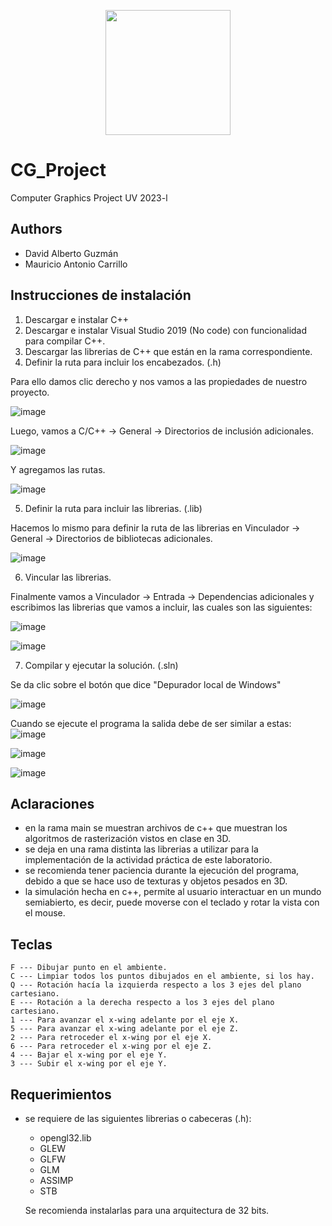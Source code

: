 <p align='center'>
  <img width='200' heigth='225' src='https://user-images.githubusercontent.com/62605744/171186764-43f7aae0-81a9-4b6e-b4ce-af963564eafb.png'>
</p>

# CG_Project
Computer Graphics Project UV 2023-l

## Authors
- David Alberto Guzmán
- Mauricio Antonio Carrillo

## Instrucciones de instalación
1. Descargar e instalar C++
2. Descargar e instalar Visual Studio 2019 (No code) con funcionalidad para compilar C++.
3. Descargar las librerias de C++ que están en la rama correspondiente.
4. Definir la ruta para incluir los encabezados. (.h)

Para ello damos clic derecho y nos vamos a las propiedades de nuestro proyecto.

![image](https://user-images.githubusercontent.com/62605744/231725249-7a947845-f8f8-4c77-8899-2663cbeea67d.png)

Luego, vamos a C/C++ -> General -> Directorios de inclusión adicionales.

![image](https://user-images.githubusercontent.com/62605744/231725418-584a598c-dea1-4433-9b93-2993ed6c9220.png)

Y agregamos las rutas.

![image](https://user-images.githubusercontent.com/62605744/231725780-b1eaad80-4291-4613-a978-a7a4d792f89b.png)

5. Definir la ruta para incluir las librerias. (.lib)

Hacemos lo mismo para definir la ruta de las librerias en Vinculador -> General -> Directorios de bibliotecas adicionales.

![image](https://user-images.githubusercontent.com/62605744/231726135-2039971a-8aaa-4f5b-ba86-76f842b2bc16.png)

6. Vincular las librerias.

Finalmente vamos a Vinculador -> Entrada -> Dependencias adicionales y escribimos las librerias que vamos a incluir, las cuales son las siguientes:

![image](https://user-images.githubusercontent.com/62605744/231726364-75b27b4b-d5ab-4dba-b474-31d5ef772c6b.png)

![image](https://github.com/Daga2001/Lab3_CG/assets/62605744/633d6e2e-59f0-4c3f-93a9-97e9f5727cde)

7. Compilar y ejecutar la solución. (.sln)

Se da clic sobre el botón que dice "Depurador local de Windows"

![image](https://user-images.githubusercontent.com/62605744/231726848-7ee4b067-c36b-42d5-9fd8-a011c8ff31e1.png)

Cuando se ejecute el programa la salida debe de ser similar a estas:
![image](https://github.com/Daga2001/CG_Project/assets/62605744/4def088c-757d-4b6b-8128-75a1dac596fe)

![image](https://github.com/Daga2001/CG_Project/assets/62605744/992f130a-e004-4e4c-ba2c-361c5e78817c)

![image](https://github.com/Daga2001/CG_Project/assets/62605744/f976cf93-8034-489c-8410-cd9bb6e61da8)

## Aclaraciones
- en la rama main se muestran archivos de c++ que muestran los algoritmos de rasterización vistos en clase en 3D.
- se deja en una rama distinta las librerias a utilizar para la implementación de la actividad práctica de este laboratorio.
- se recomienda tener paciencia durante la ejecución del programa, debido a que se hace uso de texturas y objetos pesados en 3D.
- la simulación hecha en c++, permite al usuario interactuar en un mundo semiabierto, es decir, puede moverse con el teclado y rotar la vista con el mouse.

## Teclas
```
F --- Dibujar punto en el ambiente.
C --- Limpiar todos los puntos dibujados en el ambiente, si los hay.
Q --- Rotación hacía la izquierda respecto a los 3 ejes del plano cartesiano.
E --- Rotación a la derecha respecto a los 3 ejes del plano cartesiano.
1 --- Para avanzar el x-wing adelante por el eje X.
5 --- Para avanzar el x-wing adelante por el eje Z.
2 --- Para retroceder el x-wing por el eje X.
6 --- Para retroceder el x-wing por el eje Z.
4 --- Bajar el x-wing por el eje Y.
3 --- Subir el x-wing por el eje Y.
```

## Requerimientos
- se requiere de las siguientes librerias o cabeceras (.h):
  - opengl32.lib
  - GLEW
  - GLFW 
  - GLM
  - ASSIMP
  - STB

  Se recomienda instalarlas para una arquitectura de 32 bits.
